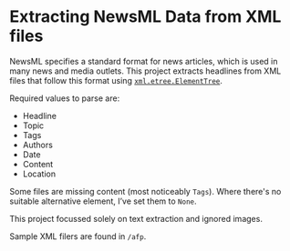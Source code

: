 #  Extracting NewsML Data from XML files

NewsML specifies a standard format for news articles, which is used in many news and
media outlets. This project extracts headlines from XML files that follow this format
using [`xml.etree.ElementTree`](https://docs.python.org/3/library/xml.etree.elementtree.html).

Required values to parse are:
* Headline
* Topic
* Tags
* Authors
* Date
* Content
* Location

Some files are missing content (most noticeably `Tags`). Where there's no suitable alternative element, I’ve set them to `None`.

This project focussed solely on text extraction and ignored images.

Sample XML filers are found in `/afp`.

